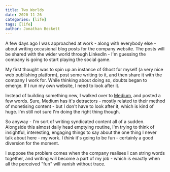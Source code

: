 ```yaml
---
title: Two Worlds
date: 2020-11-26
categories: [life]
tags: [life]
author: Jonathan Beckett
---
```


A few days ago I was approached at work - along with everybody else - about writing occasional blog posts for the company website. The posts will be shared with the wider world through LinkedIn - I'm guessing the company is going to start playing the social game.

My first thought was to spin up an instance of Ghost for myself (a very nice web publishing platform), post some writing to it, and then share it with the company I work for. While thinking about doing so, doubts began to emerge. If I run my own website, I need to look after it.

Instead of building something new, I walked over to [Medium](https://jonbeckett.medium.com), and posted a few words. Sure, Medium has it's detractors - mostly related to their method of monetising content - but I don't have to look after it, which is kind of huge. I'm still not sure I'm doing the right thing though.

So anyway - I'm sort of writing syndicated content all of a sudden. Alongside this almost daily head emptying routine, I'm trying to think of insightful, interesting, engaging things to say about the one thing I never talk about here - my work. I *think* it's going to be fun - certainly a good diversion for the moment.

I suppose the problem comes when the company realises I can string words together, and writing will become a part of my job - which is exactly when all the perceived "fun" will vanish without trace.